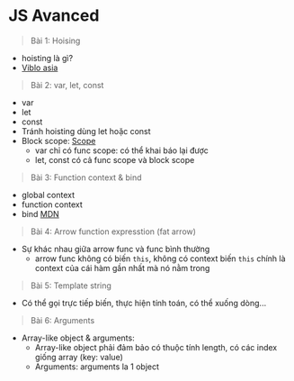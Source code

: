 # JS Avanced
> Bài 1: Hoising
- hoisting là gì?
- [Viblo asia](https://viblo.asia/p/hoisting-javascript-WAyK8RmmlxX)
> Bài 2: var, let, const
- var
- let
- const
- Tránh hoisting dùng let hoặc const
- Block scope: [Scope](https://youtu.be/-tNsGSafGXg)
    + var chỉ có func scope: có thể khai báo lại được
    + let, const có cả func scope và block scope
> Bài 3: Function context & bind
- global context
- function context
- bind [MDN](https://developer.mozilla.org/en-US/docs/Web/JavaScript/Reference/Global_Objects/Function/bind)
> Bài 4: Arrow function expresstion (fat arrow)
- Sự khác nhau giữa arrow func và func bình thường
    + arrow func không có biến `this`, không có context biến `this` chính là context của cái hàm gần nhất mà nó nằm trong
> Bài 5: Template string
- Có thể gọi trực tiếp biến, thực hiện tính toán, có thể xuống dòng...
> Bài 6: Arguments
- Array-like object & arguments:
    + Array-like object phải đảm bảo có thuộc tính length, có các index giống array (key: value)
    + Arguments: arguments la 1 object
